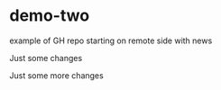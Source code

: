# demo-two
example of GH repo starting on remote side with news

Just some changes

Just some more changes
